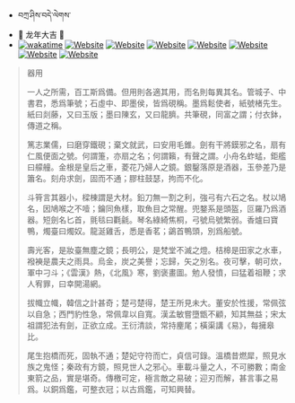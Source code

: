 - བཀྲ་ཤིས་བདེ་ལེགས་ 
 - 🐲 龙年大吉 🧧 
- [![wakatime](https://wakatime.com/badge/user/5043ee4a-e361-4607-9d47-d557f2005d05.svg)](https://wakatime.com/@5043ee4a-e361-4607-9d47-d557f2005d05)	[![Website](https://img.shields.io/website?label=&up_color=orange&up_message=Tianchi&url=https%3A%2F%2Fshields.io)](https://tianchi.aliyun.com/home/science/scienceDetail?userId=1095279182618)	[![Website](https://img.shields.io/website?label=&up_color=blue&up_message=Kaggle&url=https%3A%2F%2Fshields.io)](https://www.kaggle.com/ivanxu/)	[![Website](https://img.shields.io/website?label=&up_color=gay&up_message=Yuque&url=https%3A%2F%2Fshields.io)](https://www.yuque.com/ivanaxu)	[![Website](https://img.shields.io/website?label=&up_color=brown&up_message=Leetcode&url=https%3A%2F%2Fshields.io)](https://leetcode.cn/u/ivanaxu)	[![Website](https://img.shields.io/website?label=&up_color=violet&up_message=AIstudio&url=https%3A%2F%2Fshields.io)](https://aistudio.baidu.com/aistudio/personalcenter/thirdview/979775)	[![Website](https://img.shields.io/website?label=&up_color=red&up_message=Gitee&url=https%3A%2F%2Fshields.io)](https://gitee.com/IvanaXu)	[![Website](https://img.shields.io/website?label=&up_color=yellow&up_message=Monkeytype&url=https%3A%2F%2Fshields.io)](https://monkeytype.com/profile/IvanaXu) 

> 器用
> 
> 一人之所需，百工斯爲備。但用則各適其用，而名則每異其名。管城子、中書君，悉爲筆號；石虛中、即墨侯，皆爲硯稱。墨爲鬆使者，紙號楮先生。紙曰剡藤，又曰玉版；墨曰陳玄，又曰龍臍。共筆硯，同富之謂；付衣鉢，傳道之稱。
> 
> 篤志業儒，曰磨穿鐵硯；棄文就武，曰安用毛錐。劍有干將鏌邪之名，扇有仁風便面之號。何謂箑，亦扇之名；何謂籟，有聲之謂。小舟名蚱蜢，鉅艦曰艨艟。金根是皇后之車，菱花乃婦人之鏡。銀鑿落原是酒器，玉參差乃是簫名。刻舟求劍，固而不通；膠柱鼓瑟，拘而不化。
> 
> 斗筲言其器小，樑棟謂是大材。鉛刀無一割之利，強弓有六石之名。杖以鳩名，因鳩喉之不噎；鑰同魚樣，取魚目之常醒。兜鍪系是頭盔，叵羅乃爲酒器。短劍名匕首，氈毯曰氍毹。琴名綠綺焦桐，弓號烏號繁弱。香爐曰寶鴨，燭臺曰燭奴。龍涎雞舌，悉是香茗；鷁首鴨頭，別爲船號。
> 
> 壽光客，是妝臺無塵之鏡；長明公，是梵堂不滅之燈。桔槔是田家之水車，襏襫是農夫之雨具。烏金，炭之美譽；忘歸，矢之別名。夜可擊，朝可炊，軍中刁斗；《雲漢》熱，《北風》寒，劉褒畫圖。勉人發憤，曰猛着祖鞭；求人宥罪，曰幸開湯網。
> 
> 拔幟立幟，韓信之計甚奇；楚弓楚得，楚王所見未大。董安於性援，常佩弦以自急；西門豹性急，常佩韋以自寬。漢孟敏嘗墮甑不顧，知其無益；宋太祖謂犯法有劍，正欲立成。王衍清談，常持麈尾；橫渠講《易》，每擁皋比。
> 
> 尾生抱橋而死，固執不通；楚妃守符而亡，貞信可錄。溫橋昔燃犀，照見水族之鬼怪；秦政有方鏡，照見世人之邪心。車載斗量之人，不可勝數；南金東箭之品，實是堪奇。傳檄可定，極言敵之易破；迎刃而解，甚言事之易爲。以銅爲鑑，可整衣冠；以古爲鑑，可知興替。
>
